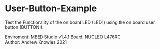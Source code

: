 # User-Button-Example
Test the Functionality of the on board LED (LED1) using the on board user button (BUTTON1).

Enviroment: MBED Studio v1.4.1
Board: NUCLEO L476RG  
Author: Andrew Knowles 2021
